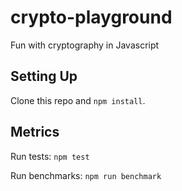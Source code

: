 
# crypto-playground

  Fun with cryptography in Javascript

## Setting Up

  Clone this repo and `npm install`.

## Metrics

  Run tests: `npm test`

  Run benchmarks: `npm run benchmark`
